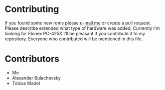 # Contributing

If you found some new roms please [e-mail me](mailto:barrakudarain@gmail.com) or create a pull request.
Please describe extended what type of hardware was added. 
Currently I'm looking for Elonex PC-425X I'll be pleasant if you contribute it to my repository.
Everyone who contributed will be mentioned in this file.

# Contributors

* Me
* Alexander Bulachevsky
* Tobias Mädel
